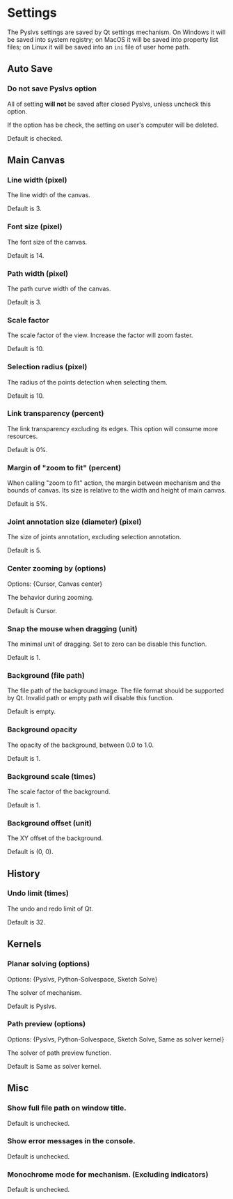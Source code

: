 # Settings

The Pyslvs settings are saved by Qt settings mechanism.
On Windows it will be saved into system registry;
on MacOS it will be saved into property list files;
on Linux it will be saved into an `ini` file of user home path.

## Auto Save

### Do not save Pyslvs option

All of setting **will not** be saved after closed Pyslvs,
unless uncheck this option.

If the option has be check, the setting on user's computer will be deleted.

Default is checked.

## Main Canvas

### Line width (pixel)

The line width of the canvas.

Default is 3.

### Font size (pixel)

The font size of the canvas.

Default is 14.

### Path width (pixel)

The path curve width of the canvas.

Default is 3.

### Scale factor

The scale factor of the view.
Increase the factor will zoom faster.

Default is 10.

### Selection radius (pixel)

The radius of the points detection when selecting them.

Default is 10.

### Link transparency (percent)

The link transparency excluding its edges.
This option will consume more resources.

Default is 0%.

### Margin of "zoom to fit" (percent)

When calling "zoom to fit" action,
the margin between mechanism and the bounds of canvas.
Its size is relative to the width and height of main canvas.

Default is 5%.

### Joint annotation size (diameter) (pixel)

The size of joints annotation, excluding selection annotation.

Default is 5.

### Center zooming by (options)
 
Options: {Cursor, Canvas center}

The behavior during zooming.
 
Default is Cursor.

### Snap the mouse when dragging (unit)

The minimal unit of dragging.
Set to zero can be disable this function.

Default is 1.

### Background (file path)

The file path of the background image.
The file format should be supported by Qt.
Invalid path or empty path will disable this function.

Default is empty.

### Background opacity

The opacity of the background, between 0.0 to 1.0.

Default is 1.

### Background scale (times)

The scale factor of the background.

Default is 1.

### Background offset (unit)

The XY offset of the background.

Default is (0, 0).

## History

### Undo limit (times)

The undo and redo limit of Qt.

Default is 32.

## Kernels

### Planar solving (options)

Options: {Pyslvs, Python-Solvespace, Sketch Solve}

The solver of mechanism.

Default is Pyslvs.

### Path preview (options)

Options: {Pyslvs, Python-Solvespace, Sketch Solve, Same as solver kernel}

The solver of path preview function.

Default is Same as solver kernel.

## Misc

### Show full file path on window title.

Default is unchecked.

### Show error messages in the console.

Default is unchecked.

### Monochrome mode for mechanism. (Excluding indicators)

Default is unchecked.
